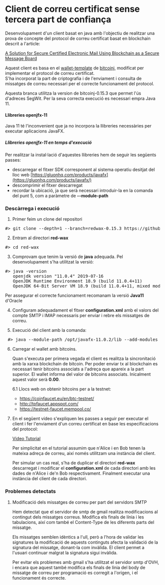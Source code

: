 # Client de correu certificat sense tercera part de confiança

Desenvolupament d'un client basat en java amb l'objectiu de realitzar una prova de concepte del protocol de correu certificat basat en blockchain descrit a l'article:

[A Solution for Secure Certified Electronic Mail Using Blockchain as a Secure Message Board](https://ieeexplore.ieee.org/stamp/stamp.jsp?tp=&arnumber=8654617)

Aquest client es basa en el [wallet-template](https://github.com/bitcoinj/wallet-template) de [bitcoinj](https://bitcoinj.github.io/), modificat per implementar el protocol de correu certificat.   
S'ha incorporat la part de criptografia i de l'enviament i consulta de missatges de correu necessari per el correcte funcionament del protocol.

Aquesta branca utilitza la version de bitcoinj-0.15.3 que permet l'ús d'adreces SegWit. Per la seva correcta execució es necessari empra Java 11.

#### Llibreries openjfx-11

Java 11 té l'inconvenient que ja no incorpora la llibreries necessàries per executar aplicacions JavaFX.

##### Llibreries openjfx-11 en temps d'execució

Per realitzar la instal·lació d'aquestes llibreries hem de seguir les següents passes:
* descarregar el fitxer SDK corresponent al sistema operatiu desitjat del lloc web [https://gluonhq.com/products/javafx](https://gluonhq.com/products/javafx/)
* descomprimir el fitxer descarregat
* recordar la ubicació, ja que serà necessari introduir-la en la comanda del punt 5, com a paràmetre de **--module-path**

### Descàrrega i execució

1. Primer feim un clone del repositori
<pre>
#> git clone --depth=1 --branch=redwax-0.15.3 https://github.com/rpiza/red-wax.git
</pre>

2. Entram al directori **red-wax**
<pre>
#> cd red-wax
</pre>

3. Comprovam que tenim la versió de **java** adequada. Pel desenvolupament s'ha utilitzat la versió:
<pre>
#> java -version
   openjdk version "11.0.4" 2019-07-16
   OpenJDK Runtime Environment 18.9 (build 11.0.4+11)
   OpenJDK 64-Bit Server VM 18.9 (build 11.0.4+11, mixed mode, sharing)
</pre>
Per assegurar el correcte funcionament recomanam la versió **Java11** d'Oracle

4. Configuram adequadament el fitxer **configuration.xml** amb el valors del compte SMTP i IMAP necessaris per enviar i rebre els missatges de correu.

5. Execució del client amb la comanda:
<pre>
 #> java --module-path /opt/javafx-11.0.2/lib --add-modules javafx.fxml,javafx.controls -cp build/libs/com.problemeszero.redwax-0.15.3.jar:lib/bcprov-jdk15on-1.60.jar:lib/*:. com.problemeszero.redwax.Main
</pre>

6. Carregar el wallet amb bitcoins.

   Quan s'executa per primera vegada el client es realitza la sincronitació amb la xarxa blockchain de bitcoin. Per poder enviar tx al blockchain es necessari tenir bitcoins associats a l'adreça que apareix a la part superior. El wallet informa del valor de bitcoins associats. Inicalment aquest valor serà **0.00**.

   6.1 Llocs web on obtenir bitcoins per a la testnet:

   - https://coinfaucet.eu/en/btc-testnet/
   - http://tpfaucet.appspot.com/
   - https://testnet-faucet.mempool.co/


7. En el següent vídeo s'expliquen les passes a seguir per executar el client i fer l'enviament d'un correu certificat en base les especificacions del protocol:

   [Video Tutorial](http://htmlpreview.github.io/?https://github.com/rpiza/red-wax/blob/tutorial/media/tutorial.html)

   Per simplicitat en el tutorial assumim que n'Alice i en Bob tenen la mateixa adreça de correu, així només utilitzam una instància del client.

   Per simular un cas real, s'ha de duplicar el directori **red-wax** descarregat i modificar el **configuration.xml** de cada directori amb les dades de n'Alice i de'n Bob respectivament. Finalment executar una instància del client de cada directori.   

### Problemes detectats

1. Modificació dels missatges de correu per part del servidors SMTP

   Hem detectat que el servidor de smtp de gmail realitza modificacions al contingut dels missatges correus. Modifica els finals de línia i les tabulacions, així com també el Content-Type de les diferents parts del missatge.

   Els missatges semblen idèntics a l'ull, però a l'hora de validar les signatures la modificació de aquests continguts afecta la validació de la signatura del missatge, donant-la com invàlida. El client permet a l'usuari continuar malgrat la signatura sigui invàlida.

   Per evitar els problemes amb gmail s'ha utilitzat el servidor smtp d'OVH, i encara que aquest també modifica els finals de línia del body de missatge de correu per programació es corregit a l'origen, i el funcionament és correcte.

